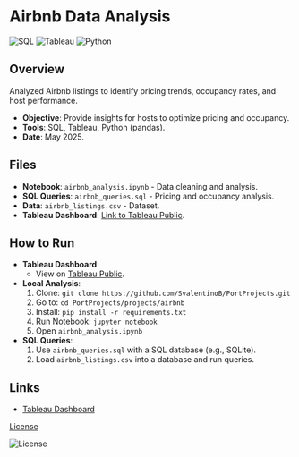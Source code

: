 # Airbnb Data Analysis

![SQL](https://img.shields.io/badge/SQL-Standard-F28C38?style=flat&logo=postgresql&logoColor=white)
![Tableau](https://img.shields.io/badge/Tableau-2023-FFFFFF?style=flat&logo=tableau&logoColor=black)
![Python](https://img.shields.io/badge/Python-3.8-3776AB?style=flat&logo=python&logoColor=white)

## Overview
Analyzed Airbnb listings to identify pricing trends, occupancy rates, and host performance.

- **Objective**: Provide insights for hosts to optimize pricing and occupancy.
- **Tools**: SQL, Tableau, Python (pandas).
- **Date**: May 2025.

## Files
- **Notebook**: `airbnb_analysis.ipynb` - Data cleaning and analysis.
- **SQL Queries**: `airbnb_queries.sql` - Pricing and occupancy analysis.
- **Data**: `airbnb_listings.csv` - Dataset.
- **Tableau Dashboard**: [Link to Tableau Public](https://public.tableau.com/app/profile/your.tableau.profile).

## How to Run
- **Tableau Dashboard**:
  - View on [Tableau Public](https://public.tableau.com/app/profile/your.tableau.profile).
- **Local Analysis**:
  1. Clone: `git clone https://github.com/SvalentinoB/PortProjects.git`
  2. Go to: `cd PortProjects/projects/airbnb`
  3. Install: `pip install -r requirements.txt`
  4. Run Notebook: `jupyter notebook`
  5. Open `airbnb_analysis.ipynb`
- **SQL Queries**:
  1. Use `airbnb_queries.sql` with a SQL database (e.g., SQLite).
  2. Load `airbnb_listings.csv` into a database and run queries.

## Links
- [Tableau Dashboard](https://public.tableau.com/app/profile/your.tableau.profile)

 
[License](https://github.com/SvalentinoB/PortProjects/blob/main/LICENSE)

![License](https://img.shields.io/badge/License-GNU%20GPL%20v3.0-008000?style=flat&logo=gnu)
